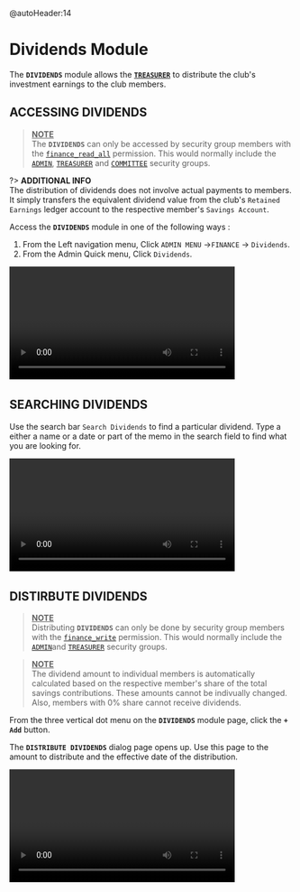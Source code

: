 @autoHeader:14
# Dividends Module
The **`DIVIDENDS`** module allows the [**`TREASURER`**](10_admin_member-accounts?id=_1034-treasurer-group)  to distribute the club's investment earnings to the club members.

## ACCESSING DIVIDENDS
><ins>**NOTE**</ins>\
>The **`DIVIDENDS`** can only be accessed by security group members with the [`finance_read_all`](10_admin_member-accounts?id=finance_read_all) permission. This would normally include the [`ADMIN`](10_admin_member-accounts?id=_1031-admin-group), [`TREASURER`](10_admin_member-accounts?id=_1034-treasurer-group) and [`COMMITTEE`](10_admin_member-accounts?id=_1032-committee-group) security groups.

?> **ADDITIONAL INFO**\
 The distribution of dividends does not involve actual payments to members. 
 It simply transfers the equivalent dividend value from the club's 
 `Retained Earnings` ledger account to the respective member's `Savings Account`.

Access the **`DIVIDENDS`** module in one of the following ways :
1. From the Left navigation menu, Click  `ADMIN MENU` ->`FINANCE` -> `Dividends`.
1. From the Admin Quick menu, Click  `Dividends`.

<video src="static/video/Dividends_Accessing.mp4"
	width="400px" controls autoplay loop>
  <img src="static/images/10.6_Dividends_Menu.png"/>
</video>


<!-- tabs:start >
#### **Dividends List**

![Dividends List](static/images/10.6.1_Dividends_List.png ":size=400").

#### **Open Dividends List**

![Dividends List](static/images/10.6.2_Dividends_List_Open.png ":size=400").
<!-- tabs:end -->

## SEARCHING DIVIDENDS

Use the search bar `Search Dividends` to find a particular dividend. Type a either a name or a date or part of the memo in the search field to find what you are looking for.

<video src="static/video/Dividends_Search.mp4"
	width="400px" controls autoplay loop>
  <img src="static/images/10.6.2_Search_Dividends.png"/>
</video>

## DISTIRBUTE DIVIDENDS
><ins>**NOTE**</ins>\
>Distributing **`DIVIDENDS`** can only be done by security group members with the [`finance_write`](10_admin_member-accounts?id=finance_write) permission. This would normally include the [`ADMIN`](10_admin_member-accounts?id=_1031-admin-group)and [`TREASURER`](10_admin_member-accounts?id=_1034-treasurer-group) security groups.

> <ins>**NOTE**</ins>\
 The dividend amount to individual members is automatically calculated based on the respective 
 member's share of the total savings contributions. These amounts cannot be indivually changed.
 Also, members with 0% share cannot receive dividends.
 

From the three vertical dot menu on the **`DIVIDENDS`** module page, click the **`+ Add`** button.

The **`DISTRIBUTE DIVIDENDS`** dialog page opens up. Use this page to the amount to distribute 
and the effective date of the distribution.

<video src="static/video/Dividends_Distribute.mp4"
	width="400px" controls autoplay loop>
  <img src="static/images/10.8_Distribute_Dividends_Page.png"/>
</video>
